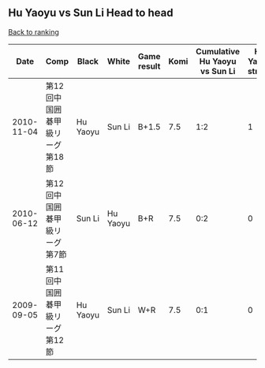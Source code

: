 ## Hu Yaoyu vs Sun Li Head to head

[Back to ranking](../../index.md)




| **Date** | **Comp** | **Black** | **White** | **Game result** | **Komi** | **Cumulative Hu Yaoyu vs Sun Li** | **Hu Yaoyu streak** | **Sun Li streak** | 
| --- | --- | --- | --- | --- | --- | --- | --- | --- |
| 2010-11-04 | 第12回中国囲碁甲級リーグ第18節 | Hu Yaoyu | Sun Li | B+1.5 | 7.5 | 1:2 | 1 | 0 | 
| 2010-06-12 | 第12回中国囲碁甲級リーグ第7節 | Sun Li | Hu Yaoyu | B+R | 7.5 | 0:2 | 0 | 2 | 
| 2009-09-05 | 第11回中国囲碁甲級リーグ第12節 | Hu Yaoyu | Sun Li | W+R | 7.5 | 0:1 | 0 | 1 |




